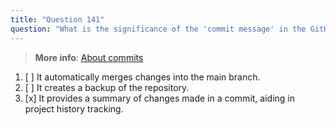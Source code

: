 ```yaml
---
title: "Question 141"
question: "What is the significance of the 'commit message' in the GitHub flow process?"
---
```


> **More info**: [About commits](https://docs.github.com/en/pull-requests/committing-changes-to-your-project/creating-and-editing-commits/about-commits)
1. [ ] It automatically merges changes into the main branch.
1. [ ] It creates a backup of the repository.
1. [x] It provides a summary of changes made in a commit, aiding in project history tracking. 
